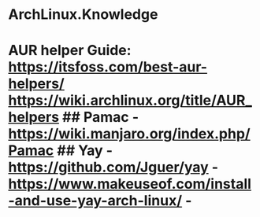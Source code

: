 # ArchLinux.Knowledge
# AUR helper Guide: https://itsfoss.com/best-aur-helpers/ https://wiki.archlinux.org/title/AUR_helpers ## Pamac - https://wiki.manjaro.org/index.php/Pamac ## Yay - https://github.com/Jguer/yay - https://www.makeuseof.com/install-and-use-yay-arch-linux/ - 
